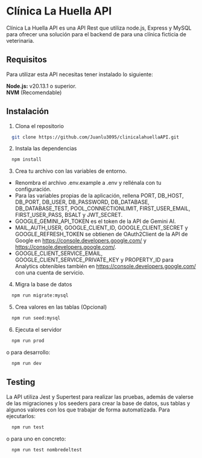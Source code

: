 
# Clínica La Huella API

Clínica La Huella API es una API Rest que utiliza node.js, Express y MySQL para ofrecer una solución para el backend de para una clínica ficticia de veterinaria.

## Requisitos

Para utilizar esta API necesitas tener instalado lo siguiente: 

**Node.js:** v20.13.1 o superior.  
**NVM** (Recomendable)

## Instalación

1. Clona el repositorio

```bash
  git clone https://github.com/Juanlu3095/clinicalahuellaAPI.git
```
2. Instala las dependencias

```bash
  npm install
```
3. Crea tu archivo con las variables de entorno.

- Renombra el archivo .env.example a .env y rellénala con tu configuración.
- Para las variables propias de la aplicación, rellena PORT, DB_HOST, DB_PORT, DB_USER, DB_PASSWORD, DB_DATABASE, DB_DATABASE_TEST, POOL_CONNECTIONLIMIT, FIRST_USER_EMAIL, FIRST_USER_PASS, BSALT y JWT_SECRET.
- GOOGLE_GEMINI_API_TOKEN es el token de la API de Gemini AI.
- MAIL_AUTH_USER, GOOGLE_CLIENT_ID, GOOGLE_CLIENT_SECRET y GOOGLE_REFRESH_TOKEN se obtienen de OAuth2Client de la API de Google en https://console.developers.google.com/ y https://console.developers.google.com/.
- GOOGLE_CLIENT_SERVICE_EMAIL, GOOGLE_CLIENT_SERVICE_PRIVATE_KEY y PROPERTY_ID para Analytics obtenibles también en https://console.developers.google.com/ con una cuenta de servicio.


4. Migra la base de datos

```bash
  npm run migrate:mysql
```

5. Crea valores en las tablas (Opcional)

```bash
  npm run seed:mysql
```

6. Ejecuta el servidor

```bash
  npm run prod
```

o para desarrollo: 

```bash
  npm run dev
```

## Testing

La API utiliza Jest y Supertest para realizar las pruebas, además de valerse de las migraciones y los seeders para crear la base de datos, sus tablas y algunos valores con los que trabajar de forma automatizada. Para ejecutarlos:

```bash
  npm run test
```

o para uno en concreto:

```bash
  npm run test nombredeltest
```